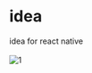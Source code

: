 # idea
idea for react native
<br><br>
![1](https://user-images.githubusercontent.com/116552870/236919555-6dc8614b-291d-4c28-9942-0d658b773f2a.jpg)
